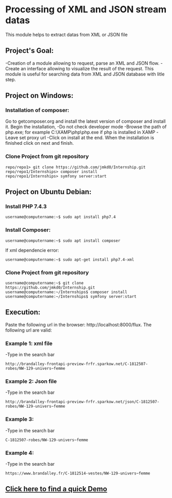 # Processing of XML and JSON stream datas 
This module helps to extract datas from XML or JSON file

## Project's Goal:
-Creation of a module allowing to request, parse an XML and JSON flow. 
-Create an interface allowing to visualize the result of the request.
This module is useful for searching data from XML and JSON database with litle step.

## Project on Windows:
### Installation of composer:
Go to getcomposer.org and install the latest version of composer and install it.
Begin the installation, 
-Do not check developer mode
-Browse the path of php.exe; for example C:\XAMP\php\php.exe if php is installed in XAMP
-Leave set proxy url
-Click on install at the end.
When the installation is finished click on next and finish.
### Clone Project from git repository
```shell
repo/repo1> git clone https://github.com/jmkd0/Internship.git
repo/repo1/Internships> composer install
repo/repo1/Internships> symfony server:start
```
## Project on Ubuntu Debian:
### Install PHP 7.4.3
```shell
username@computername:~$ sudo apt install php7.4
```
### Install Composer:
```shell
username@computername:~$ sudo apt install composer
```
If xml dependencie error: 
```shell
username@computername:~$ sudo apt-get install php7.4-xml
```
### Clone Project from git repository
```shell
username@computername:~$ git clone https://github.com/jmkd0/Internship.git
username@computername:~/Internships$ composer install
username@computername:~/Internships$ symfony server:start
```

## Execution:
Paste the following url in the browser: http://localhost:8000/flux.
The following url are valid:
### Example 1: xml file
-Type in the search bar
```shell
http://brandalley-frontapi-preview-frfr.sparkow.net/C-1812507-robes/NW-129-univers~femme
```
### Example 2: Json file
-Type in the search bar
```shell
http://brandalley-frontapi-preview-frfr.sparkow.net/json/C-1812507-robes/NW-129-univers~femme
```
### Example 3: 
-Type in the search bar

```shell
C-1812507-robes/NW-129-univers~femme
```
### Example 4:
-Type in the search bar

```shell
https://www.brandalley.fr/C-1812514-vestes/NW-129-univers~femme
```
## [Click here to find a quick Demo](https://jmkd.fr/jmkd/internship_demo.mp4)
